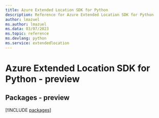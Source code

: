 ```yaml
---
title: Azure Extended Location SDK for Python
description: Reference for Azure Extended Location SDK for Python
author: lmazuel
ms.author: lmazuel
ms.data: 03/07/2023
ms.topic: reference
ms.devlang: python
ms.service: extendedlocation
---
```

# Azure Extended Location SDK for Python - preview
## Packages - preview
[!INCLUDE [packages](extended-location-index.md)]